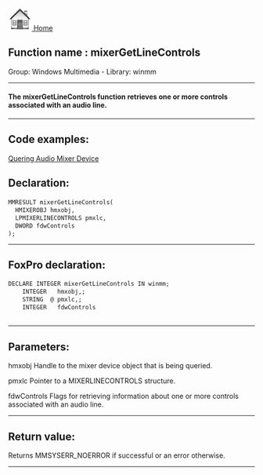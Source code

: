[<img src="../../images/home.png"> Home ](https://github.com/VFPX/Win32API)  

## Function name : mixerGetLineControls
Group: Windows Multimedia - Library: winmm    
***  


#### The mixerGetLineControls function retrieves one or more controls associated with an audio line.
***  


## Code examples:
[Quering Audio Mixer Device](../../samples/sample_423.md)  

## Declaration:
```foxpro  
MMRESULT mixerGetLineControls(
  HMIXEROBJ hmxobj,
  LPMIXERLINECONTROLS pmxlc,
  DWORD fdwControls
);  
```  
***  


## FoxPro declaration:
```foxpro  
DECLARE INTEGER mixerGetLineControls IN winmm;
	INTEGER   hmxobj,;
	STRING  @ pmxlc,;
	INTEGER   fdwControls
  
```  
***  


## Parameters:
hmxobj
Handle to the mixer device object that is being queried.

pmxlc
Pointer to a MIXERLINECONTROLS structure.

fdwControls
Flags for retrieving information about one or more controls associated with an audio line.
  
***  


## Return value:
Returns MMSYSERR_NOERROR if successful or an error otherwise.  
***  

